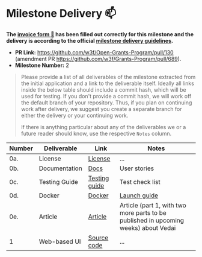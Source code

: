 # Milestone Delivery :mailbox:

**The [invoice form :pencil:](https://forms.gle/8Wx7nxtq8fKrsuEz8) has been filled out correctly for this milestone and the delivery is according to the official [milestone delivery guidelines](https://github.com/w3f/General-Grants-Program/blob/master/grants/milestone-deliverables-guidelines.md).**  

* **PR Link:** https://github.com/w3f/Open-Grants-Program/pull/130 (amendment PR https://github.com/w3f/Grants-Program/pull/689). 
* **Milestone Number:** 2

> Please provide a list of all deliverables of the milestone extracted from the initial application and a link to the deliverable itself. Ideally all links inside the below table should include a commit hash, which will be used for testing. If you don't provide a commit hash, we will work off the default branch of your repository. Thus, if you plan on continuing work after delivery, we suggest you create a separate branch for either the delivery or your continuing work. 
> 
> If there is anything particular about any of the deliverables we or a future reader should know, use the respective `Notes` column.

| Number | Deliverable | Link | Notes |
| ------------- | ------------- | ------------- |------------- |
| 0a. | License |[License](https://github.com/vedai-org/polkadot-grant-delivery/blob/master/LICENSE)| ...| 
| 0b.  | Documentation |[Docs](https://github.com/vedai-org/polkadot-grant-delivery/blob/master/docs/user-stories.md)| User stories| 
| 0c.  | Testing Guide |[Testing guide](https://github.com/vedai-org/polkadot-grant-delivery/blob/master/docs/testing-guide.md)| Test check list|
| 0d. | Docker | [Docker](https://github.com/vedai-org/polkadot-grant-delivery/blob/master/docker-compose.yml)| [Launch guide](https://github.com/vedai-org/polkadot-grant-delivery#launching)|
| 0e. | Article | [Article](https://medium.com/deip/what-is-vedai-and-why-are-we-doing-it-c60c3d8472bc)| Article (part 1,  with two more parts to be published in upcoming weeks) about Vedai |
| 1 | Web-based UI | [Source code](https://github.com/vedai-org/polkadot-grant-delivery/tree/master/src) | ...| 
